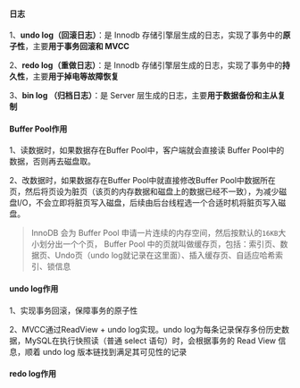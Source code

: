 #### 日志

1、**undo log（回滚日志）**：是 Innodb 存储引擎层生成的日志，实现了事务中的**原子性**，主要**用于事务回滚和 MVCC**

2、**redo log（重做日志）**：是 Innodb 存储引擎层生成的日志，实现了事务中的**持久性**，主要**用于掉电等故障恢复**

3、**bin log （归档日志）**：是 Server 层生成的日志，主要**用于数据备份和主从复制**

#### Buffer Pool作用

1、读数据时，如果数据存在Buffer Pool中，客户端就会直接读 Buffer Pool中的数据，否则再去磁盘取。

2、改数据时，如果数据存在Buffer Pool中就直接修改Buffer Pool中数据所在页，然后将页设为脏页（该页的内存数据和磁盘上的数据已经不一致），为减少磁盘I/O，不会立即将脏页写入磁盘，后续由后台线程选一个合适时机将脏页写入磁盘。

> InnoDB 会为 Buffer Pool 申请一片连续的内存空间，然后按默认的`16KB`大小划分出一个个页， Buffer Pool 中的页就叫做缓存页，包括：索引页、数据页、Undo页（undo log就记录在这里面）、插入缓存页、自适应哈希索引、锁信息

#### undo log作用

1、实现事务回滚，保障事务的原子性

2、MVCC通过ReadView + undo log实现。undo log为每条记录保存多份历史数据，MySQL在执行快照读（普通 select 语句）时，会根据事务的 Read View 信息，顺着 undo log 版本链找到满足其可见性的记录

#### redo log作用

 